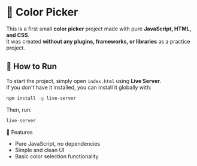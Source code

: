 # 🎨 Color Picker

This is a first small **color picker** project made with pure **JavaScript, HTML, and CSS**.  
It was created **without any plugins, frameworks, or libraries** as a practice project.

## 🚀 How to Run  
To start the project, simply open `index.html` using **Live Server**.  
If you don't have it installed, you can install it globally with:  

```sh
npm install -g live-server
```

Then, run:
```sh
live-server
```

📌 Features
- Pure JavaScript, no dependencies
- Simple and clean UI
- Basic color selection functionality
